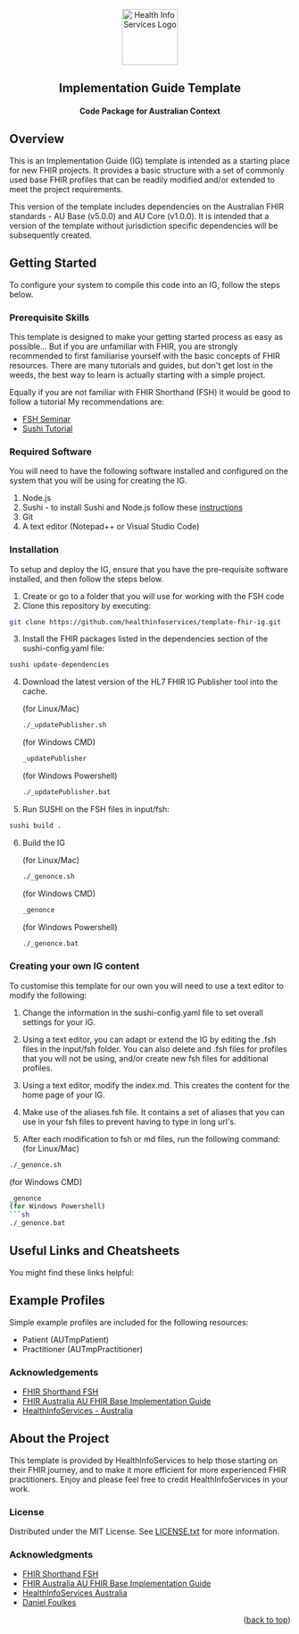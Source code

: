 <a id="readme-top"></a>
<div align="center">
  <a href="https://au-ig-template.healthinfoservices.site"><img src="https://healthinfoservices.site/images/logo extended.png" width=100 alt="Health Info Services Logo"></a>
  <h2>Implementation Guide Template</h2>
  <h4>Code Package for Australian Context</h4>
</div>


## Overview

This is an Implementation Guide (IG) template is intended as a starting place for new FHIR projects.  It provides a basic structure with a set of commonly used base FHIR profiles that can be readily modified and/or extended to meet the project requirements.

This version of the template includes dependencies on the Australian FHIR standards - AU Base (v5.0.0) and AU Core (v1.0.0).   It is intended that a version of the template without jurisdiction specific dependencies will be subsequently created.

## Getting Started
To configure your system to compile this code into an IG, follow the steps below. 

### Prerequisite Skills
This template is designed to make your getting started process as easy as possible...  But if you are unfamiliar with FHIR, you are strongly recommended to first familiarise yourself with the basic concepts of FHIR resources.  There are many tutorials and guides,  but don't get lost in the weeds,  the best way to learn is actually starting with a simple project.

Equally if you are not familiar with FHIR Shorthand (FSH) it would be good to follow a tutorial   My recommendations are:
- [FSH Seminar](https://fshschool.github.io/courses/fsh-seminar/)
- [Sushi Tutorial](https://fshschool.org/docs/sushi/tutorial/)
  


### Required Software
You will need to have the following software installed and configured on the system that you will be using for creating the IG.
1. Node.js
2. Sushi - to install Sushi and Node.js follow these [instructions](https://fshschool.org/docs/sushi/installation/)
3. Git
4. A text editor (Notepad++ or Visual Studio Code)

### Installation
To setup and deploy the IG, ensure that you have the pre-requisite software installed,  and then follow the steps below.
1. Create or go to a folder that you will use for working with the FSH code
2. Clone this repository by executing:
  ```sh
  git clone https://github.com/healthinfoservices/template-fhir-ig.git
  ```
3. Install the FHIR packages listed in the dependencies section of the sushi-config.yaml file:
  ```sh
  sushi update-dependencies
  ```
4. Download the latest version of the HL7 FHIR IG Publisher tool into the cache.
   
   (for Linux/Mac)
   ```sh
   ./_updatePublisher.sh
   ```
   (for Windows CMD)
   ```sh
   _updatePublisher
   ```
   (for Windows Powershell)
   ```sh
   ./_updatePublisher.bat
   ```
5. Run SUSHI on the FSH files in input/fsh:
  ```sh
  sushi build .
  ```
6. Build the IG
   
   (for Linux/Mac)
   ```sh
   ./_genonce.sh
   ```
   (for Windows CMD)
   ```sh
   _genonce
   ```
   (for Windows Powershell)
   ```sh
   ./_genonce.bat
   ```

### Creating your own IG content
To customise this template for our own you will need to use a text editor to modify the following:

1. Change the information in the sushi-config.yaml file to set overall settings for your IG.

2. Using a text editor,  you can adapt or extend the IG by editing the .fsh files in the input/fsh folder.  You can also delete and .fsh files for profiles that you will not be using,  and/or create new fsh files for additional profiles.

3. Using a text editor,  modify the index.md.  This creates the content for the home page of your IG.

4. Make use of the aliases.fsh file.  It contains a set of aliases that you can use in your fsh files to prevent having to type in long url's.



5. After each modification to fsh or md files,  run the following command:
  (for Linux/Mac)
  ```sh
  ./_genonce.sh
  ```
  (for Windows CMD)
  ```sh
  _genonce
  (for Windows Powershell)
  ```sh
  ./_genonce.bat
  ```

## Useful Links and Cheatsheets
You might find these links helpful:


## Example Profiles

Simple example profiles are included for the following resources:

* Patient (AUTmpPatient)
* Practitioner (AUTmpPractitioner)


### Acknowledgements
* [FHIR Shorthand FSH](https://build.fhir.org/ig/HL7/fhir-shorthand/overview.html)
* [FHIR Australia AU FHIR Base Implementation Guide](https://build.fhir.org/ig/hl7au/au-fhir-base/index.html)
* [HealthInfoServices - Australia](https://healthinfoservices.site)





## About the Project
This template is provided by HealthInfoServices to help those starting on their FHIR journey,  and to make it more efficient for more experienced FHIR practitioners.  Enjoy and please feel free to credit HealthInfoServices in your work.

### License

Distributed under the MIT License. See [LICENSE.txt][license-url] for more information.

### Acknowledgments
* [FHIR Shorthand FSH](https://build.fhir.org/ig/HL7/fhir-shorthand/overview.html)
* [FHIR Australia AU FHIR Base Implementation Guide](https://build.fhir.org/ig/hl7au/au-fhir-base/index.html)
* [HealthInfoServices Australia](https://healthinfoservices.site)
* [Daniel Foulkes][linkedin-df-url]

<p align="right">(<a href="#readme-top">back to top</a>)</p>


<!-- MARKDOWN LINKS & IMAGES -->
[linkedin-df-url]: https://www.linkedin.com/in/daniel-foulkes/
[linkedin-shield]: https://img.shields.io/badge/-LinkedIn-black.svg
[fsh-badge]: https://fshschool.org/favicon.ico
[fsh-url]: https://fshschool.org/
[license-url]: https://au-ig-template.healthinfoservices.site/LICENSE.txt

